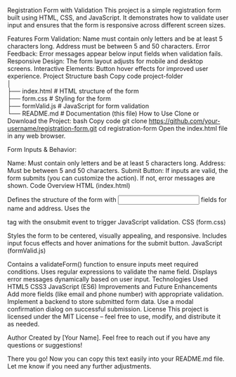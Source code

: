 Registration Form with Validation
This project is a simple registration form built using HTML, CSS, and JavaScript. It demonstrates how to validate user input and ensures that the form is responsive across different screen sizes.

Features
Form Validation:
Name must contain only letters and be at least 5 characters long.
Address must be between 5 and 50 characters.
Error Feedback:
Error messages appear below input fields when validation fails.
Responsive Design:
The form layout adjusts for mobile and desktop screens.
Interactive Elements:
Button hover effects for improved user experience.
Project Structure
bash
Copy code
project-folder  
│  
├── index.html        # HTML structure of the form  
├── form.css          # Styling for the form  
├── formValid.js      # JavaScript for form validation  
└── README.md         # Documentation (this file)
How to Use
Clone or Download the Project:
bash
Copy code
git clone https://github.com/your-username/registration-form.git
cd registration-form
Open the index.html file in any web browser.

Form Inputs & Behavior:

Name: Must contain only letters and be at least 5 characters long.
Address: Must be between 5 and 50 characters.
Submit Button: If inputs are valid, the form submits (you can customize the action). If not, error messages are shown.
Code Overview
HTML (index.html)

Defines the structure of the form with <input> fields for name and address.
Uses the <form> tag with the onsubmit event to trigger JavaScript validation.
CSS (form.css)

Styles the form to be centered, visually appealing, and responsive.
Includes input focus effects and hover animations for the submit button.
JavaScript (formValid.js)

Contains a validateForm() function to ensure inputs meet required conditions.
Uses regular expressions to validate the name field.
Displays error messages dynamically based on user input.
Technologies Used
HTML5
CSS3
JavaScript (ES6)
Improvements and Future Enhancements
Add more fields (like email and phone number) with appropriate validation.
Implement a backend to store submitted form data.
Use a modal confirmation dialog on successful submission.
License
This project is licensed under the MIT License – feel free to use, modify, and distribute it as needed.

Author
Created by [Your Name].
Feel free to reach out if you have any questions or suggestions!

There you go! Now you can copy this text easily into your README.md file. Let me know if you need any further adjustments.
